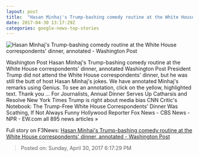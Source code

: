 ```yaml
---
layout: post
title:  "Hasan Minhaj's Trump-bashing comedy routine at the White House correspondents' dinner, annotated - Washington Post"
date: 2017-04-30 13:17:29Z
categories: google-news-top-stories
---
```


![Hasan Minhaj's Trump-bashing comedy routine at the White House correspondents' dinner, annotated - Washington Post](https://img.washingtonpost.com/rf/image_1484w/2010-2019/Wires/Images/2017-04-29/AP/Correspondents_Dinner_73902-1f85f.jpg)

Washington Post Hasan Minhaj's Trump-bashing comedy routine at the White House correspondents' dinner, annotated Washington Post President Trump did not attend the White House correspondents' dinner, but he was still the butt of host Hasan Minhaj's jokes. We have annotated Minhaj's remarks using Genius. To see an annotation, click on the yellow, highlighted text. Thank you ... For Journalists, Annual Dinner Serves Up Catharsis and Resolve New York Times Trump is right about media bias CNN Critic's Notebook: The Trump-Free White House Correspondents' Dinner Was Scathing, If Not Always Funny Hollywood Reporter Fox News - CBS News - NPR - EW.com all 895 news articles »


Full story on F3News: [Hasan Minhaj's Trump-bashing comedy routine at the White House correspondents' dinner, annotated - Washington Post](http://www.f3nws.com/n/f2msFB)

> Posted on: Sunday, April 30, 2017 6:17:29 PM
